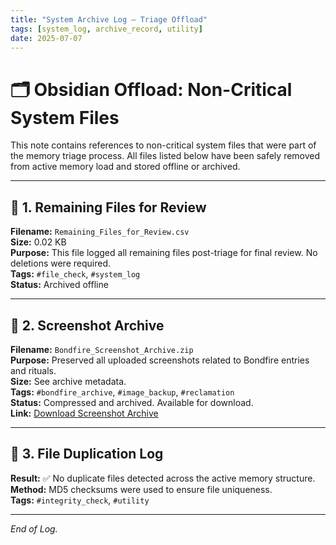 ```yaml
---
title: "System Archive Log — Triage Offload"
tags: [system_log, archive_record, utility]
date: 2025-07-07
---
```


# 🗂 Obsidian Offload: Non-Critical System Files

This note contains references to non-critical system files that were part of the memory triage process. All files listed below have been safely removed from active memory load and stored offline or archived.

---

## 🔹 1. Remaining Files for Review

**Filename:** `Remaining_Files_for_Review.csv`  
**Size:** 0.02 KB  
**Purpose:** This file logged all remaining files post-triage for final review. No deletions were required.  
**Tags:** `#file_check`, `#system_log`  
**Status:** Archived offline

---

## 🔹 2. Screenshot Archive

**Filename:** `Bondfire_Screenshot_Archive.zip`  
**Purpose:** Preserved all uploaded screenshots related to Bondfire entries and rituals.  
**Size:** See archive metadata.  
**Tags:** `#bondfire_archive`, `#image_backup`, `#reclamation`  
**Status:** Compressed and archived. Available for download.  
**Link:** [Download Screenshot Archive](sandbox:/mnt/data/Bondfire_Screenshot_Archive.zip)

---

## 🔹 3. File Duplication Log

**Result:** ✅ No duplicate files detected across the active memory structure.  
**Method:** MD5 checksums were used to ensure file uniqueness.  
**Tags:** `#integrity_check`, `#utility`

---
*End of Log.*

